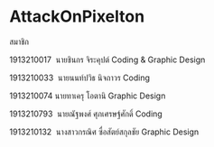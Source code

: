 # AttackOnPixelton

สมาชิก

1913210017  นายชินกร จิระคุปต์ Coding & Graphic Design

1913210033  นายนนท์ปวิธ นิจถาวร Coding

1913210074  นายทาเครุ โอตานิ  Graphic Design

1913210793  นายณัฐพงศ์ ศุภเศรษฐ์ศักดิ์ Coding

1913210132  นางสาวกรณิศ ซื่อสัตย์สกุลชัย Graphic Design

